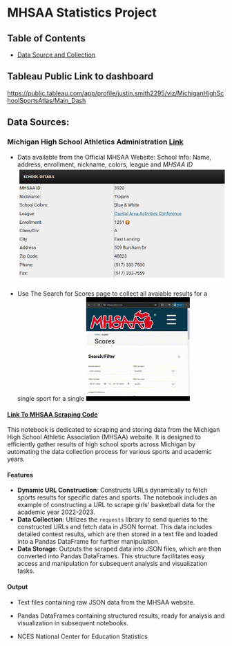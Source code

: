 # MHSAA Statistics Project

## Table of Contents

* [Data Source and Collection](#data-sources)


## Tableau Public Link to dashboard

https://public.tableau.com/app/profile/justin.smith2295/viz/MichiganHighSchoolSportsAtlas/Main_Dash

## Data Sources:
### Michigan High School Athletics Administration [Link](http://www.MHSAA.com)
- Data available from the Official MHSAA Website:
School Info: Name, address, enrollment, nickname, colors, league and *MHSAA ID*
![School Info Example](images/readme_img/school_info.png)

- Use The Search for Scores page to collect all avaiable results for a single sport for a single
![Single Sport Score Page Example](images/readme_img/scores_page.gif)

#### [Link To MHSAA Scraping Code](Notebook/extract%20data%20by%20sport%20workbook.ipynb)
This notebook is dedicated to scraping and storing data from the Michigan High School Athletic Association (MHSAA) website. It is designed to efficiently gather results of high school sports across Michigan by automating the data collection process for various sports and academic years.

#### Features
- **Dynamic URL Construction**: Constructs URLs dynamically to fetch sports results for specific dates and sports. The notebook includes an example of constructing a URL to scrape girls' basketball data for the academic year 2022-2023.
- **Data Collection**: Utilizes the `requests` library to send queries to the constructed URLs and fetch data in JSON format. This data includes detailed contest results, which are then stored in a text file and loaded into a Pandas DataFrame for further manipulation.
- **Data Storage**: Outputs the scraped data into JSON files, which are then converted into Pandas DataFrames. This structure facilitates easy access and manipulation for subsequent analysis and visualization tasks.

#### Output
- Text files containing raw JSON data from the MHSAA website.
- Pandas DataFrames containing structured results, ready for analysis and visualization in subsequent notebooks.



- NCES National Center for Education Statistics


